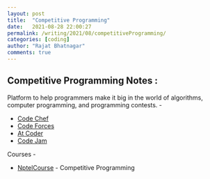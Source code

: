 ```yaml
---
layout: post
title:  "Competitive Programming"
date:   2021-08-28 22:00:27
permalink: /writing/2021/08/competitiveProgramming/
categories: [coding]
author: "Rajat Bhatnagar"
comments: true
---
```


Competitive Programming  Notes :
-------------

Platform to help programmers make it big in the world of algorithms, computer programming, and programming contests.  -

- [Code Chef](https://www.codechef.com)
- [Code Forces](https://codeforces.com)
- [At Coder](https://atcoder.jp)
- [Code Jam](https://codingcompetitions.withgoogle.com/codejam)


Courses -
- [NptelCourse](https://nptel.ac.in/courses/106/106/106106231/#) - Competitive Programming





































































































































































































































































































































































































